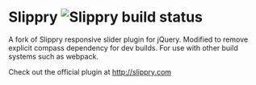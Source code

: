 # Slippry ![Slippry build status](https://travis-ci.org/booncon/slippry.svg?branch=master)

A fork of Slippry responsive slider plugin for jQuery. Modified to remove explicit compass dependency for dev builds. For use with other build systems such as webpack.

Check out the official plugin at http://slippry.com

